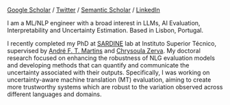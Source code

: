 [Google Scholar](https://scholar.google.com/citations?user=tvQWgU8AAAAJ&hl=en&oi=ao) / [Twitter](https://twitter.com/glushkovato) / [Semantic Scholar](https://www.semanticscholar.org/author/T.-Glushkova/1400347769) / [LinkedIn](https://www.linkedin.com/in/glushkovato/)

I am a ML/NLP engineer with a broad interest in LLMs, AI Evaluation, Interpretability and Uncertainty Estimation. Based in Lisbon, Portugal.

I recently completed my PhD at [SARDINE](https://sardine-lab.github.io/) lab at Instituto Superior Técnico, supervised by [André F. T. Martins](https://andre-martins.github.io/) and [Chrysoula Zerva](https://www.linkedin.com/in/chryssa-zerva-7bb4a966). My doctoral research focused on enhancing the robustness of NLG evaluation models and developing methods that can quantify and communicate the uncertainty associated with their outputs. Specifically, I was working on uncertainty-aware machine translation (MT) evaluation, aiming to create more trustworthy systems which are robust to the variation observed across different languages and domains.



